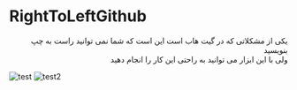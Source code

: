 # RightToLeftGithub

<div dir="rtl"> یکی از مشکلاتی که در گیت هاب است این است که شما نمی توانید راست به چپ بنویسید </div> 
<div dir="rtl"> ولی با این ابزار می توانید به راحتی این کار را انجام دهید </div> 

![test](https://user-images.githubusercontent.com/16706911/50558655-5c892480-0d05-11e9-90bd-34824da65a4c.PNG)
![test2](https://user-images.githubusercontent.com/16706911/50558656-5d21bb00-0d05-11e9-9cf1-136adee582d9.PNG)
